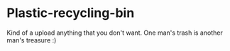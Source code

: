 # Plastic-recycling-bin
Kind of a upload anything that you don't want. One man's trash is another man's treasure :)
